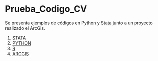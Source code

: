 # Prueba_Codigo_CV

Se presenta ejemplos de códigos en Python y Stata junto a un proyecto realizado el ArcGis.

1. [STATA](https://github.com/dest18/Prueba_Codigo_CV/tree/main/Stata/Proyecto%20Aglomeraci%C3%B3n%20Empresarial%20e%20Intensidad%20Tecnol%C3%B3gica)
2. [PYTHON](https://github.com/dest18/Prueba_Codigo_CV/tree/main/Python)
3. [R](https://github.com/dest18/Prueba_Codigo_CV/tree/main/R)
4. [ARCGIS](https://github.com/dest18/Prueba_Codigo_CV/tree/main/ArcGis)
